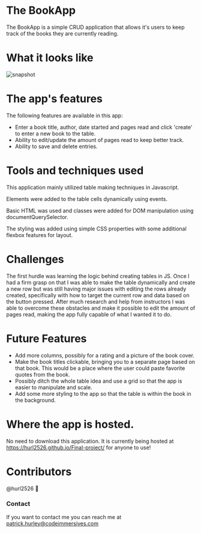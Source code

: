 # The BookApp

The BookApp is a simple CRUD application that allows it's users to keep track of the books they are currently reading. 

# What it looks like 
![snapshot](./bookApp.png) 

# The app's features

The following features are available in this app:

* Enter a book title, author, date started and pages read and click 'create' to enter a new book to the table.
* Ability to edit/update the amount of pages read to keep better track. 
* Ability to save and delete entries.

# Tools and techniques used 

This application mainly utilized table making techniques in Javascript.  

Elements were added to the table cells dynamically using events.

Basic HTML was used and classes were added for DOM manipulation using documentQuerySelector.    

The styling was added using simple CSS properties with some additional flexbox features for layout.    

# Challenges  

The first hurdle was learning the logic behind creating tables in JS. Once I had a firm grasp on that I was able to make the table dynamically and create a new row but was still having major issues with editing the rows already created, specifically with how to target the current row and data based on the button pressed. After much research and help from instructors I was able to overcome these obstacles and make it possible to edit the amount of pages read, making the app fully capable of what I wanted it to do.  

# Future Features  

* Add more columns, possibly for a rating and a picture of the book cover. 
* Make the book titles clickable, bringing you to a separate page based on that book. This would be a place where the user could paste favorite quotes from the book. 
* Possibly ditch the whole table idea and use a grid so that the app is easier to manipulate and scale. 
* Add some more styling to the app so that the table is within the book in the background. 

# Where the app is hosted.  
No need to download this application. It is currently being hosted at https://hurl2526.github.io/Final-project/ for anyone to use!

# Contributors

@hurl2526 📖


### Contact
If you want to contact me you can reach me at patrick.hurley@codeimmersives.com

